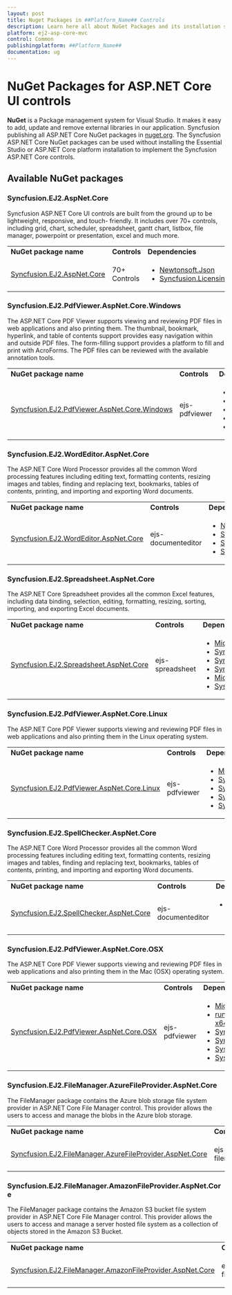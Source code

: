 ```yaml
---
layout: post
title: Nuget Packages in ##Platform_Name## Controls
description: Learn here all about NuGet Packages and its installation steps in Syncfusion ##Platform_Name## controls and more.
platform: ej2-asp-core-mvc
control: Common
publishingplatform: ##Platform_Name##
documentation: ug
---
```


# NuGet Packages for ASP.NET Core UI controls

**NuGet** is a Package management system for Visual Studio. It makes it easy to add, update and remove external libraries in our application. Syncfusion publishing all ASP.NET Core NuGet packages in [nuget.org](https://www.nuget.org/packages?q=Tag%3A%22EJ2%22+Syncfusion). The Syncfusion ASP.NET Core NuGet packages can be used without installing the Essential Studio or ASP.NET Core platform installation to implement the Syncfusion ASP.NET Core controls.

## Available NuGet packages

### Syncfusion.EJ2.AspNet.Core

Syncfusion ASP.NET Core UI controls are built from the ground up to be lightweight, responsive, and touch- friendly. It includes over 70+ controls, including grid, chart, scheduler, spreadsheet, gantt chart, listbox, file manager, powerpoint or presentation, excel and much more.

<!-- markdownlint-disable MD033 -->
<table>
<tr>
<td>
<b>NuGet package name</b>
</td>
<td>
<b>Controls</b>
</td>
<td>
<b>Dependencies</b>
</td>
</tr>
<tr>
<td>
<a href="https://www.nuget.org/packages/Syncfusion.EJ2.AspNet.Core/">Syncfusion.EJ2.AspNet.Core</a>
</td>
<td>
70+ Controls
</td>
<td>
<ul>
<li><a href="https://www.nuget.org/packages/Newtonsoft.Json/" target="_blank">Newtonsoft.Json</a></li>
<li><a href="https://www.nuget.org/packages/Syncfusion.Licensing/" target="_blank">Syncfusion.Licensing</a></li>
</ul>
</td>
</tr>
</table>

### Syncfusion.EJ2.PdfViewer.AspNet.Core.Windows

The ASP.NET Core PDF Viewer supports viewing and reviewing PDF files in web applications and also printing them. The thumbnail, bookmark, hyperlink, and table of contents support provides easy navigation within and outside PDF files. The form-filling support provides a platform to fill and print with AcroForms. The PDF files can be reviewed with the available annotation tools.

<table>
<tr>
<td>
<b>NuGet package name</b>
</td>
<td>
<b>Controls</b>
</td>
<td>
<b>Dependencies</b>
</td>
</tr>
<tr>
<td>
<a href="https://www.nuget.org/packages/Syncfusion.EJ2.PdfViewer.AspNet.Core.Windows/">Syncfusion.EJ2.PdfViewer.AspNet.Core.Windows</a>
</td>
<td>
ejs-pdfviewer
</td>
<td>
<ul><li><a href="https://www.nuget.org/packages/Microsoft.Extensions.Caching.Memory/" target="_blank">Microsoft.Extensions.Caching.Memory</a></li>
<li><a href="nuget.org/packages/Syncfusion.Compression.Net.Core/" target="_blank">Syncfusion.Compression.Net.Core</a></li>
<li><a href="https://www.nuget.org/packages/Syncfusion.Pdf.Net.Core/" target="_blank">Syncfusion.Pdf.Net.Core</a></li>
<li><a href="https://www.nuget.org/packages/System.Drawing.Common/" target="_blank">System.Drawing.Common</a></li>
<li><a href="https://www.nuget.org/packages/System.Text.Json/" target="_blank">System.Text.Json</a></li>
</ul>
</td>
</tr>
</table>

### Syncfusion.EJ2.WordEditor.AspNet.Core

The ASP.NET Core Word Processor provides all the common Word processing features including editing text, formatting contents, resizing images and tables, finding and replacing text, bookmarks, tables of contents, printing, and importing and exporting Word documents.

<table>
<tr>
<td>
<b>NuGet package name</b>
</td>
<td>
<b>Controls</b>
</td>
<td>
<b>Dependencies</b>
</td>
</tr>
<tr>
<td>
<a href="https://www.nuget.org/packages/Syncfusion.EJ2.WordEditor.AspNet.Core/">Syncfusion.EJ2.WordEditor.AspNet.Core</a>
</td>
<td>
ejs-documenteditor
</td>
<td>
<ul>
<li><a href="https://www.nuget.org/packages/Newtonsoft.Json/" target="_blank">Newtonsoft.Json</a></li>
<li><a href="nuget.org/packages/Syncfusion.Compression.Net.Core/" target="_blank">Syncfusion.Compression.Net.Core</a></li>
<li><a href="https://www.nuget.org/packages/Syncfusion.DocIO.Net.Core/" target="_blank">Syncfusion.DocIO.Net.Core</a></li>
<li><a href="https://www.nuget.org/packages/Syncfusion.OfficeChart.Net.Core/" target="_blank">Syncfusion.OfficeChart.Net.Core</a></li>
</ul>
</td>
</tr>
</table>

### Syncfusion.EJ2.Spreadsheet.AspNet.Core

The ASP.NET Core Spreadsheet provides all the common Excel features, including data binding, selection, editing, formatting, resizing, sorting, importing, and exporting Excel documents.

<table>
<tr>
<td>
<b>NuGet package name</b>
</td>
<td>
<b>Controls</b>
</td>
<td>
<b>Dependencies</b>
</td>
</tr>
<tr>
<td>
<a href="https://www.nuget.org/packages/Syncfusion.EJ2.Spreadsheet.AspNet.Core/">Syncfusion.EJ2.Spreadsheet.AspNet.Core</a>
</td>
<td>
ejs-spreadsheet
</td>
<td>
<ul>
<li><a href="https://www.nuget.org/packages/Microsoft.AspNetCore.Mvc/" target="_blank">Microsoft.AspNetCore.Mvc</a></li>
<li><a href="nuget.org/packages/Syncfusion.Compression.Base/" target="_blank">Syncfusion.Compression.Base</a></li>
<li><a href="https://www.nuget.org/packages/Syncfusion.EJ2.AspNet.Core/" target="_blank">Syncfusion.EJ2.AspNet.Core</a></li>
<li><a href="https://www.nuget.org/packages/Syncfusion.XlsIO.AspNet/" target="_blank">Syncfusion.XlsIO.AspNet</a></li>
<li><a href="https://www.nuget.org/packages/Newtonsoft.Json/" target="_blank">Microsoft.AspNetCore.Mvc</a></li>
<li><a href="https://www.nuget.org/packages/System.Net.Http/" target="_blank">System.Net.Http</a></li>
</ul>
</td>
</tr>
</table>

### Syncfusion.EJ2.PdfViewer.AspNet.Core.Linux

The ASP.NET Core PDF Viewer supports viewing and reviewing PDF files in web applications and also printing them in the Linux operating system.

<table>
<tr>
<td>
<b>NuGet package name</b>
</td>
<td>
<b>Controls</b>
</td>
<td>
<b>Dependencies</b>
</td>
</tr>
<tr>
<td>
<a href="https://www.nuget.org/packages/Syncfusion.EJ2.PdfViewer.AspNet.Core.Linux/">Syncfusion.EJ2.PdfViewer.AspNet.Core.Linux</a>
</td>
<td>
ejs-pdfviewer
</td>
<td>
<ul>
<li><a href="https://www.nuget.org/packages/Microsoft.Extensions.Caching.Memory/" target="_blank">Microsoft.Extensions.Caching.Memory</a></li>
<li><a href="nuget.org/packages/Syncfusion.Compression.Net.Core/" target="_blank">Syncfusion.Compression.Net.Core</a></li>
<li><a href="https://www.nuget.org/packages/Syncfusion.Pdf.Net.Core/" target="_blank">Syncfusion.Pdf.Net.Core</a></li>
<li><a href="https://www.nuget.org/packages/System.Drawing.Common/" target="_blank">System.Drawing.Common</a></li>
<li><a href="https://www.nuget.org/packages/System.Text.Json/" target="_blank">System.Text.Json</a></li>
</ul>
</td>
</tr>
</table>

### Syncfusion.EJ2.SpellChecker.AspNet.Core

The ASP.NET Core Word Processor provides all the common Word processing features including editing text, formatting contents, resizing images and tables, finding and replacing text, bookmarks, tables of contents, printing, and importing and exporting Word documents.

<table>
<tr>
<td>
<b>NuGet package name</b>
</td>
<td>
<b>Controls</b>
</td>
<td>
<b>Dependencies</b>
</td>
</tr>
<tr>
<td>
<a href="https://www.nuget.org/packages/Syncfusion.EJ2.AspNet.Core/">Syncfusion.EJ2.SpellChecker.AspNet.Core</a>
</td>
<td>
ejs-documenteditor
</td>
<td>
<ul>
<li>This package has no dependencies.</li>
</ul>
</td>
</tr>
</table>

### Syncfusion.EJ2.PdfViewer.AspNet.Core.OSX

The ASP.NET Core PDF Viewer supports viewing and reviewing PDF files in web applications and also printing them in the Mac (OSX) operating system.

<table>
<tr>
<td>
<b>NuGet package name</b>
</td>
<td>
<b>Controls</b>
</td>
<td>
<b>Dependencies</b>
</td>
</tr>
<tr>
<td>
<a href="https://www.nuget.org/packages/Syncfusion.EJ2.PdfViewer.AspNet.Core.OSX/">Syncfusion.EJ2.PdfViewer.AspNet.Core.OSX</a>
</td>
<td>
ejs-pdfviewer
</td>
<td>
<ul>
<li><a href="https://www.nuget.org/packages/Microsoft.Extensions.Caching.Memory/" target="_blank">Microsoft.Extensions.Caching.Memory</a></li>
<li><a href="https://www.nuget.org/packages/runtime.osx.10.10-x64.CoreCompat.System.Drawing/" target="_blank">runtime.osx.10.10-x64.CoreCompat.System.Drawing</a></li>
<li><a href="nuget.org/packages/Syncfusion.Compression.Net.Core/" target="_blank">Syncfusion.Compression.Net.Core</a></li>
<li><a href="https://www.nuget.org/packages/Syncfusion.Pdf.Net.Core/" target="_blank">Syncfusion.Pdf.Net.Core</a></li>
<li><a href="https://www.nuget.org/packages/System.Drawing.Common/" target="_blank">System.Drawing.Common</a></li>
<li><a href="https://www.nuget.org/packages/System.Text.Json/" target="_blank">System.Text.Json</a></li>
</ul>
</td>
</tr>
</table>

### Syncfusion.EJ2.FileManager.AzureFileProvider.AspNet.Core

The FileManager package contains the Azure blob storage file system provider in ASP.NET Core File Manager control. This provider allows the users to access and manage the blobs in the Azure blob storage.

<table>
<tr>
<td>
<b>NuGet package name</b>
</td>
<td>
<b>Controls</b>
</td>
<td>
<b>Dependencies</b>
</td>
</tr>
<tr>
<td>
<a href="https://www.nuget.org/packages/Syncfusion.EJ2.FileManager.AzureFileProvider.AspNet.Core/">Syncfusion.EJ2.FileManager.AzureFileProvider.AspNet.Core</a>
</td>
<td>
ejs-filemanager
</td>
<td>
<ul>
<li><a href="https://www.nuget.org/packages/Azure.Storage.Blobs/" target="_blank">Azure.Storage.Blobs</a></li>
<li><a href="https://www.nuget.org/packages/Newtonsoft.Json/" target="_blank">Newtonsoft.Json</a></li>
</ul>
</td>
</tr>
</table>

### Syncfusion.EJ2.FileManager.AmazonFileProvider.AspNet.Core

The FileManager package contains the Amazon S3 bucket file system provider in ASP.NET Core File Manager control. This provider allows the users to access and manage a server hosted file system as a collection of objects stored in the Amazon S3 Bucket.

<table>
<tr>
<td>
<b>NuGet package name</b>
</td>
<td>
<b>Controls</b>
</td>
<td>
<b>Dependencies</b>
</td>
</tr>
<tr>
<td>
<a href="https://www.nuget.org/packages/Syncfusion.EJ2.AspNet.Core/">Syncfusion.EJ2.FileManager.AmazonFileProvider.AspNet.Core</a>
</td>
<td>
ejs-filemanager
</td>
<td>
<ul>
<li><a href="https://www.nuget.org/packages/AWSSDK.S3/" target="_blank">AWSSDK.S3</a></li>
<li><a href="https://www.nuget.org/packages/Syncfusion.EJ2.AspNet.Core/" target="_blank">Syncfusion.EJ2.AspNet.Core</a></li>
</ul>
</td>
</tr>
</table>
